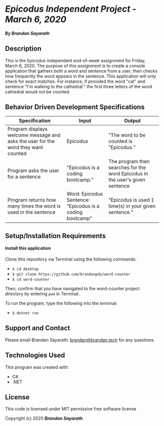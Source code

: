# _Epicodus Independent Project - March 6, 2020_

#### By _**Brandan Sayarath**_

## Description

This is the Epicodus independent end-of-week assignment for Friday, March 6, 2020.  The purpose of this assignment is to create a console application that gathers both a word and sentence from a user, then checks how frequently the word appears in the sentence.  This application will only check for exact matches.  For instance, if provided the word "cat" and sentence "I'm walking to the cathedral." the first three letters of the word cathedral would not be counted.

## Behavior Driven Development Specifications

| Specification             | Input 	|     Output      |
|-------------------------	|-------	|----------------	|
| Program displays welcome message and asks the user for the word they want counted | Epicodus | "The word to be counted is "Epicodus." |
|Program asks the user for a sentence | "Epicodus is a coding bootcamp." | The program then searches for the word Epicodus in the user's given sentence | 
|Program returns how many times the word is used in the sentence | Word: Epicodus <br> Sentence: "Epicodus is a coding bootcamp" | "Epicodus is used 1 time(s) in your given sentence." |


## Setup/Installation Requirements

#### Install this application

Clone this repository via Terminal using the following commands:
* ```$ cd desktop```
* ```$ git clone https://github.com/brandanpdx/word-counter```
* ```$ cd word-counter```

Then, confirm that you have navigated to the word-counter project directory by entering ```pwd``` in Terminal.

To run the program, type the following into the terminal: 

* ```$ dotnet run```


## Support and Contact

Please email Brandan Sayarath: brandan@brandan.tech for any questions.

## Technologies Used

This program was created with:

* C#
* .NET

## License

This code is licensed under MIT permissive free software license

Copyright (c) 2020 **_Brandan Sayarath_**

